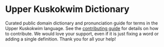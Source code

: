 
# Upper Kuskokwim Dictionary

Curated public domain dictionary and pronunciation guide for terms in the Upper Kuskokwim language. See the [contributing guide](https://github.com/drumworkteam/term/blob/make/.github/contributing.md) for details on how to contribute. We would love your support, even if it is just fixing a word or adding a single definition. Thank you for all your help!